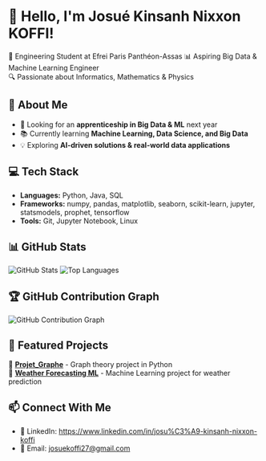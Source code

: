 # 👋 Hello, I'm Josué Kinsanh Nixxon KOFFI!  
🚀 Engineering Student at Efrei Paris Panthéon-Assas
📊 Aspiring Big Data & Machine Learning Engineer  
🔍 Passionate about Informatics, Mathematics & Physics  

## 🌱 About Me
- 🎯 Looking for an **apprenticeship in Big Data & ML** next year  
- 📚 Currently learning **Machine Learning, Data Science, and Big Data**  
- 💡 Exploring **AI-driven solutions & real-world data applications**  

## 💻 Tech Stack
- **Languages:** Python, Java, SQL  
- **Frameworks:** ﻿numpy, pandas, matplotlib, seaborn, scikit-learn, jupyter, statsmodels, prophet, tensorflow
- **Tools:** Git, Jupyter Notebook, Linux  

## 📊 GitHub Stats
![GitHub Stats](https://github-readme-stats.vercel.app/api?username=Jo7-7&show_icons=true&theme=radical)
![Top Languages](https://github-readme-stats.vercel.app/api/top-langs/?username=Jo7-7&layout=compact&theme=radical)
## 🏆 GitHub Contribution Graph
![GitHub Contribution Graph](https://github-readme-activity-graph.vercel.app/graph?username=Jo7-7&theme=radical)



## 📌 Featured Projects
🔹 [**Projet_Graphe**](https://github.com/Jo7-7/Projet_Graphe) - Graph theory project in Python  
🔹 [**Weather Forecasting ML**](https://github.com/Jo7-7/weather-forecasting-ml) - Machine Learning project for weather prediction  

## 📫 Connect With Me
- 💼 LinkedIn: https://www.linkedin.com/in/josu%C3%A9-kinsanh-nixxon-koffi
- 📩 Email: josuekoffi27@gmail.com



